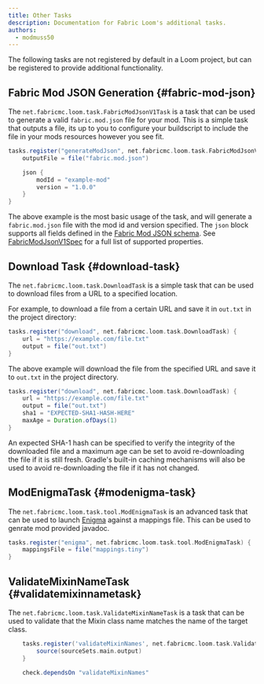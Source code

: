 ```yaml
---
title: Other Tasks
description: Documentation for Fabric Loom's additional tasks.
authors:
  - modmuss50
---
```


The following tasks are not registered by default in a Loom project, but can be registered to provide additional functionality.

## Fabric Mod JSON Generation {#fabric-mod-json}

The `net.fabricmc.loom.task.FabricModJsonV1Task` is a task that can be used to generate a valid `fabric.mod.json` file for your mod. This is a simple task that outputs a file, its up to you to configure your buildscript to include the file in your mods resources however you see fit.

```groovy
tasks.register("generateModJson", net.fabricmc.loom.task.FabricModJsonV1Task) {
    outputFile = file("fabric.mod.json")

    json {
        modId = "example-mod"
        version = "1.0.0"
    }
}
```

The above example is the most basic usage of the task, and will generate a `fabric.mod.json` file with the mod id and version specified. The `json` block supports all fields defined in the [Fabric Mod JSON schema](https://fabricmc.net/wiki/documentation:fabric_mod_json). See [FabricModJsonV1Spec](https://github.com/FabricMC/fabric-loom/blob/dev/1.12/src/main/java/net/fabricmc/loom/api/fmj/FabricModJsonV1Spec.java) for a full list of supported properties.

## Download Task {#download-task}

The `net.fabricmc.loom.task.DownloadTask` is a simple task that can be used to download files from a URL to a specified location.

For example, to download a file from a certain URL and save it in `out.txt` in the project directory:

```groovy
tasks.register("download", net.fabricmc.loom.task.DownloadTask) {
    url = "https://example.com/file.txt"
    output = file("out.txt")
}
```

The above example will download the file from the specified URL and save it to `out.txt` in the project directory.

```groovy
tasks.register("download", net.fabricmc.loom.task.DownloadTask) {
    url = "https://example.com/file.txt"
    output = file("out.txt")
    sha1 = "EXPECTED-SHA1-HASH-HERE"
    maxAge = Duration.ofDays(1)
}
```

An expected SHA-1 hash can be specified to verify the integrity of the downloaded file and a maximum age can be set to avoid re-downloading the file if it is still fresh. Gradle's built-in caching mechanisms will also be used to avoid re-downloading the file if it has not changed.

## ModEnigmaTask {#modenigma-task}

The `net.fabricmc.loom.task.tool.ModEnigmaTask` is an advanced task that can be used to launch [Enigma](https://github.com/FabricMC/Enigma) against a mappings file. This can be used to genrate mod provided javadoc.

```groovy
tasks.register("enigma", net.fabricmc.loom.task.tool.ModEnigmaTask) {
    mappingsFile = file("mappings.tiny")
}
```

## ValidateMixinNameTask {#validatemixinnametask}

The `net.fabricmc.loom.task.ValidateMixinNameTask` is a task that can be used to validate that the Mixin class name matches the name of the target class.

```groovy
    tasks.register('validateMixinNames', net.fabricmc.loom.task.ValidateMixinNameTask) {
        source(sourceSets.main.output)
    }

    check.dependsOn "validateMixinNames"
```
